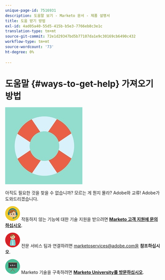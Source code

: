 ```yaml
---
unique-page-id: 7516931
description: 도움말 보기 - Marketo 문서 - 제품 설명서
title: 도움 받기 방법
exl-id: 4ad05a40-55d5-415b-b5e3-7766eb8c3e1c
translation-type: tm+mt
source-git-commit: 72e1d29347bd5b77107da1e9c30169cb6490c432
workflow-type: tm+mt
source-wordcount: '73'
ht-degree: 0%

---
```


# 도움말 {#ways-to-get-help} 가져오기 방법

![](assets/life-preserver.jpg)

아직도 필요한 것을 찾을 수 없습니까? 모르는 게 뭔지 몰라? Adobe와 교류! Adobe가 도와드리겠습니다.

![—](assets/seo-29.png) 작동하지 않는 기능에 대한 기술 지원을 받으려면  [**Marketo 고객 지원에 문의하십시오**](https://nation.marketo.com/t5/Support/ct-p/Support).

![—](assets/seo-30.png) 전문 서비스 팀과 연결하려면 marketoservices@adobe.com을  **참조하십시오**.

![—](assets/education-science-08.png) Marketo 기술을 구축하려면  [**Marketo University를 방문하십시오**](https://learn.marketo.com).
